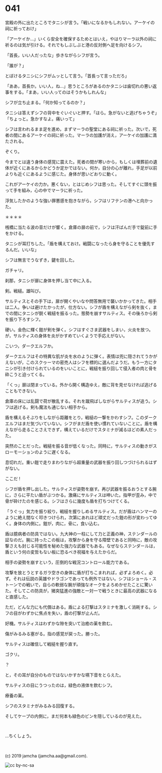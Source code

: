 

# 041

宮殿の外に出たところでタニシが言う。「戦いになるかもしれない。アーケイの祠に祈っておけ」

「アーケイか…」いくら安全を確保するためとはいえ，やはりマーラ以外の祠に祈るのは気が引ける。それでもしぶしぶと港の反対側へ足を向けるシフ。

「首長，いい人だったな」歩きながらシフが言う。

「誰が？」

とぼけるタニシにシフがムッとして言う。「首長って言っただろ」

「ああ，首長か。いい人，ね…」思うところがあるのかタニシは歯切れの悪い返事をする。「まあ，いい人ってのはそうかもしれんな」

シフが立ち止まる。「何か知ってるのか？」

タニシは答えずシフの背中をぐいぐいと押す。「ほら。急がないと逃げちゃうぞ」「ちょっと。急かすなよ。痛いって」

シフは言われるまま足を進め，まずマーラの聖堂にある祠に祈った。次いで，死者の間にあるアーケイの祠に祈った。マーラの加護が消え，アーケイの加護に満たされる。

ぞくり。

今までとは違う身体の感覚に震えた。死者の間が寒いから，もしくは埋葬前の遺体が近くにあるからかどうか定かではない。何か，自分の心が離れ，手足が以前よりも近くにあるように感じた。身体が思いどおりに動く。

これがアーケイの力か。悪くない，とはじめシフは思った。そしてすぐに頭を振って手を組み，心の中でマーラに祈った。

浮気したかのような強い罪悪感を抱きながら，シフはリフテンの港へと向かった。

＊＊＊＊

桟橋に当たる波の音だけが響く。倉庫の扉の前で，シフは汗ばんだ手で錠前に手をかける。

タニシが耳打ちした。「盾を構えておけ。戦闘になったら身を守ることを優先するんだ。いいな」

シフは無言でうなずき，鍵を回した。

ガチャリ。

刹那，タニシが扉に身体を押し当て中に入る。

剣。戦槌。雄叫び。

サルティスとその手下は，扉が開くやいなや問答無用で襲いかかってきた。相手は二人。争いは避けたかったが，仕方ない。シフが盾を構えながら剣を抜く，までの間にタニシが鋭く戦槌を振るった。態勢を崩すサルティス。その後ろから剣を振り下ろすシフ。

硬い。金色に輝く鎧が剣を弾く。シフはすぐさま武器をしまい，火炎を放つ。が，サルティスの身体を炎がかすめていくようで手応えがない。

こいつ，ダークエルフか。

ダークエルフはその特異な肌が炎を水のように弾く。表情は兜に隠されてうかがえないが，このスクゥーマの密売人はシフを標的に選んだようだ。もう一方にタニシが引き付けられているのをいいことに，戦槌を振り回して侵入者の肉と骨を砕こうと迫ってくる。

「くっ」扉は閉まっている。外から開く構造ゆえ，敵に背を見せなければ逃げることもできない。

倉庫の床には乱闘で荷が散乱する。それを蹴飛ばしながらサルティスが追う。シフは逃げる。剣も魔法も通じない相手から。

盾を構えるそぶりをしながら距離をとり，戦槌の一撃をかわすシフ。このダークエルフはまだ気づいていない。シフがまだ盾を使い慣れていないことに。盾を構えながら走ることさえできず，構えているだけでスタミナが減るほどの素人だった。

突然のことだった。戦槌を振る音が低くなった。同時に，サルティスの動きがスローモーションのように遅くなる。

息切れだ。重い鎧で走りまわりながら超重量の武器を振り回しつづけられるはずがない。

ここだ !

シフが盾を押し出した。サルティスが姿勢を崩す。再び武器を振るおうとする腕に，さらに平たい盾がぶつかる。激痛にサルティスは呻いた。指甲が歪み，中で骨が砕けたのを感じる。シフはさらに幾度も盾を打ちつけてくる。

「うぐっ」気力を振り絞り，戦槌を握りしめるサルティス。だが盾はハンマーのように絶え間なく叩きつけられ，次第にあれほど頑丈だった鎧の形が変わってゆく。身体の内側に。鎧が，肉に，骨に，食い込む。

盾は臆病者の防具ではない。九大神の一柱にして力と正義の神，ステンダールの証なのだ。腕に持ったこの板は，攻撃から身を守る障壁であると同時に，敵の攻撃さえも封じる可能性を秘めた強力な武器でもある。なぜならステンダールは，盾という何の変哲もない板に恐るべき祝福を与えたからだ。

相手の姿勢を崩すという，圧倒的な戦況コントロール能力である。

攻撃を放とうとするガラ空きの身体に盾が打ちこまれれば，必ずよろめく。必ず。それは伝説の英雄やドラゴンであっても例外ではない。シフはショール・ストーンでの戦いで，自らの軟弱な腕が頑強なオークをよろめかせたことに驚いた。そしてこの防具が，猪突猛進の強敵と一対一で戦うときに最高の武器になると直感した。

ただ，どんな力にも代償はある。盾による打撃はスタミナを激しく消耗する。シフの目がわずかに焦点を失い，盾の打撃が止んだ。

好機。サルティスはわずかな隙を突いて治癒の薬を飲む。

傷がみるみる塞がる。指の感覚が戻った。勝った。

サルティスは確信して戦槌を握り直す。

ゴクリ。

？

と，その耳が自分のものではないかすかな嚥下音をとらえた。

サルティスの目にうつったのは，緑色の液体を飲むシフ。

療養の薬。

シフのスタミナがみるみる回復する。

そしてケープの内側に，まだ何本も緑色のビンを隠しているのが見えた。

<br>

…ちくしょう。

<br>
<br>
(c) 2019 jamcha (jamcha.aa@gmail.com).

![cc by-nc-sa](https://i.creativecommons.org/l/by-nc-sa/4.0/88x31.png)

